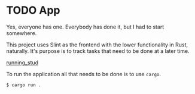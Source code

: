 # TODO App #
Yes, everyone has one. Everybody has done it, but I had to start
somewhere.

This project uses Slint as the frontend with the lower functionality
in Rust, naturally. It's purpose is to track tasks that need to be
done at a later time.

[running_stud](./assets/running_stud.png)

To run the application all that needs to be done is to use `cargo`.
```sh
$ cargo run .
```
